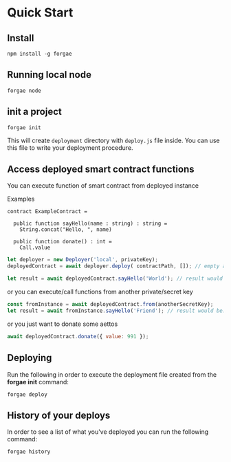 # Quick Start

## Install 
```
npm install -g forgae
```

## Running local node 

```
forgae node
```

## init a project
```
forgae init
```

This will create `deployment` directory with `deploy.js` file inside. You can use this file to write your deployment procedure.

## Access deployed smart contract functions
You can execute function of smart contract from deployed instance

Examples
```
contract ExampleContract =

  public function sayHello(name : string) : string = 
    String.concat("Hello, ", name)

  public function donate() : int =
    Call.value
```

```javascript
let deployer = new Deployer('local', privateKey);
deployedContract = await deployer.deploy( contractPath, []); // empty array for init params

let result = await deployedContract.sayHello('World'); // result would be: "Hello, World"
```

or you can execute/call functions from another private/secret key
```javascript
const fromInstance = await deployedContract.from(anotherSecretKey);
let result = await fromInstance.sayHello('Friend'); // result would be: "Hello, Friend"
```

or you just want to donate some aettos
```javascript
await deployedContract.donate({ value: 991 });
```

## Deploying

Run the following in order to execute the deployment file created from the **forgae init** command:

```text
forgae deploy
```


## History of your deploys

In order to see a list of what you've deployed you can run the following command:

```text
forgae history
```